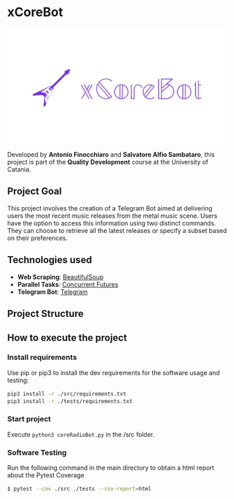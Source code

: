 # xCoreBot

<img src="./img/xcorebot_logo.png">

Developed by **Antonio Finocchiaro** and **Salvatore Alfio Sambataro**, this project is part of the **Quality Development** course at the University of Catania.

## Project Goal
This project involves the creation of a Telegram Bot aimed at delivering users the most recent music releases from the metal music scene.
Users have the option to access this information using two distinct commands.
They can choose to retrieve all the latest releases or specify a subset based on their preferences.

## Technologies used
<ul>
<li> <strong>Web Scraping</strong>: <a href="https://www.crummy.com/software/BeautifulSoup/bs4/doc/">BeautifulSoup</a>
<li> <strong>Parallel Tasks</strong>: <a href="https://docs.python.org/3/library/concurrent.futures.html">Concurrent Futures</a></li>
<li> <strong>Telegram Bot</strong>: <a href="https://www.elastic.co/logstash/](https://core.telegram.org/bots/api">Telegram</a></li>
</ul>

## Project Structure

## How to execute the project
### Install requirements

Use pip or pip3 to install the dev requirements for the software usage and testing:

```bash
pip3 install -r ./src/requirements.txt
pip3 install -r ./tests/requirements.txt
```

### Start project
Execute <code>python3 coreRadioBot.py</code> in the /src folder.
### Software Testing

Run the following command in the main directory to obtain a html report about the Pytest Coverage

```bash
$ pytest --cov ./src ./tests --cov-report=html
```
